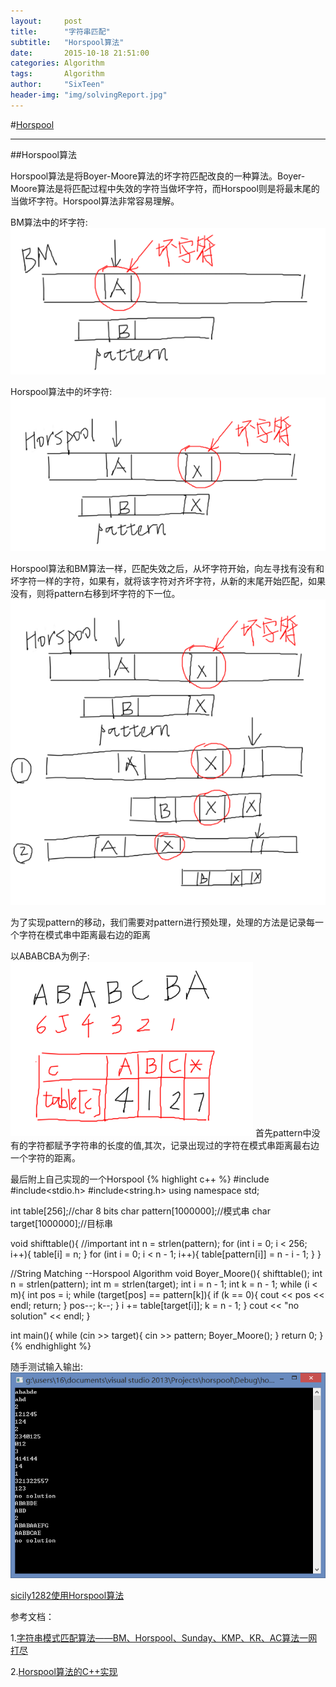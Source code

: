 ```yaml
---
layout:     post
title:      "字符串匹配"
subtitle:   "Horspool算法"
date:       2015-10-18 21:51:00
categories: Algorithm
tags:       Algorithm
author:     "SixTeen"
header-img: "img/solvingReport.jpg"
---
```


#<a href="#001">Horspool</a>

---

##<a name = "#001"></a>Horspool算法

Horspool算法是将Boyer-Moore算法的坏字符匹配改良的一种算法。Boyer-Moore算法是将匹配过程中失效的字符当做坏字符，而Horspool则是将最末尾的当做坏字符。Horspool算法非常容易理解。

BM算法中的坏字符:
![BM的坏字符](/img/algorithm/string_matching_1.png)

Horspool算法中的坏字符:
![Horspool的坏字符](/img/algorithm/string_matching_2.png)

Horspool算法和BM算法一样，匹配失效之后，从坏字符开始，向左寻找有没有和坏字符一样的字符，如果有，就将该字符对齐坏字符，从新的末尾开始匹配，如果没有，则将pattern右移到坏字符的下一位。
![移动](/img/algorithm/string_matching_3.png)

为了实现pattern的移动，我们需要对pattern进行预处理，处理的方法是记录每一个字符在模式串中距离最右边的距离

以ABABCBA为例子:
![转移表](/img/algorithm/string_matching_4.png)
首先pattern中没有的字符都赋予字符串的长度的值,其次，记录出现过的字符在模式串距离最右边一个字符的距离。

最后附上自己实现的一个Horspool
{% highlight c++ %}
#include<iostream>
#include<stdio.h>
#include<string.h>
using namespace std;

int table[256];//char 8 bits
char pattern[1000000];//模式串
char target[1000000];//目标串

void shifttable(){
    //important
    int n = strlen(pattern);
    for (int i = 0; i < 256; i++){
        table[i] = n;
    }
    for (int i = 0; i < n - 1; i++){
        table[pattern[i]] = n - i - 1;
    }
}

//String Matching --Horspool Algorithm
void Boyer_Moore(){
    shifttable();
    int n = strlen(pattern);
    int m = strlen(target);
    int i = n - 1;
    int k = n - 1;
    while (i < m){
        int pos = i;
        while (target[pos] == pattern[k]){
            if (k == 0){
                cout << pos << endl;
                return;
            }
            pos--;
            k--;
        }
        i += table[target[i]];
        k = n - 1;
    }
    cout << "no solution" << endl;
}

int main(){
    while (cin >> target){
        cin >> pattern;
        Boyer_Moore();
    }
    return 0;
}
{% endhighlight %}

随手测试输入输出:
![转移表](/img/algorithm/string_matching_5.png)

[sicily1282使用Horspool算法](/sloving-report/2015/10/20/slovingreport-2_1/)

参考文档：


1.[字符串模式匹配算法——BM、Horspool、Sunday、KMP、KR、AC算法一网打尽](http://dsqiu.iteye.com/blog/1700312)

2.[Horspool算法的C++实现](http://blog.csdn.net/seafoodge/article/details/8219165)


